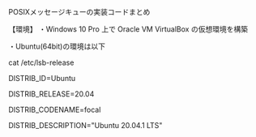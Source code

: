 POSIXメッセージキューの実装コードまとめ

【環境】
・Windows 10 Pro 上で Oracle VM VirtualBox の仮想環境を構築

・Ubuntu(64bit)の環境は以下

  cat /etc/lsb-release
  
  DISTRIB_ID=Ubuntu
  
  DISTRIB_RELEASE=20.04
  
  DISTRIB_CODENAME=focal
  
  DISTRIB_DESCRIPTION="Ubuntu 20.04.1 LTS"
